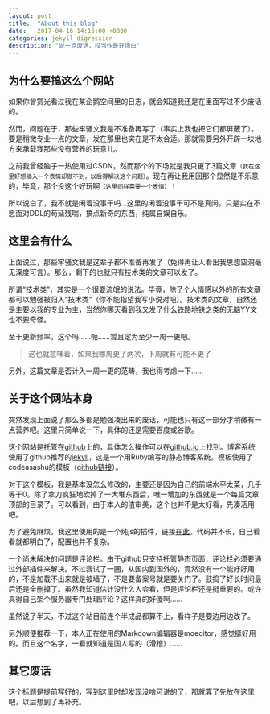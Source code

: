 ```yaml
---
layout: post
title:  "About this blog"
date:   2017-04-16 14:16:00 +0800
categories: jekyll digression
description: "说一点废话，权当作是开场白"
---
```


## 为什么要搞这么个网站
如果你曾赏光看过我在某企鹅空间里的日志，就会知道我还是在里面写过不少废话的。

然而，问题在于，那些牢骚文我是不准备再写了（事实上我也把它们都屏蔽了）。要是稍微专业一点的文章，发在那里也实在是不太合适。那就需要另外开辟一块地方来承载我那些没有营养的玩意儿。

之前我曾经脑子一热使用过CSDN，然而那个的下场就是我只更了3篇文章<small>（我在这里好想插入一个表情却做不到，以后得解决这个问题）</small>。现在再让我用回那个显然是不乐意的，毕竟，那个没这个好玩啊<small>（这里同样需要一个表情）</small>！

所以说白了，我不就是闲着没事干吗…这里的闲着没事干可不是真闲，只是实在不愿面对DDL的苟延残喘，搞点新奇的东西，纯属自娱自乐。

## 这里会有什么
上面说过，那些牢骚文我是这辈子都不准备再发了（免得再让人看出我思想空洞毫无深度可言）。那么，剩下的也就只有技术类的文章可以发了。

所谓“技术类”，其实是一个很耍流氓的说法。毕竟，除了个人情感以外的所有文章都可以勉强被归入“技术类”（你不能指望我写小说对吧）。技术类的文章，自然还是主要以我的专业为主，当然你哪天看到我又发了什么铁路地铁之类的无脑YY文也不要奇怪。

至于更新频率，这个吗……呃……暂且定为至少一周一更吧。

> 这也就意味着，如果我哪周更了两次，下周就有可能不更了

另外，这篇文章是否计入一周一更的范畴，我也得考虑一下……

## 关于这个网站本身

突然发现上面说了那么多都是勉强凑出来的废话，可能也只有这一部分才稍微有一点营养吧。这里只简单说一下，具体的还是需要百度或谷歌。

这个网站是托管在[github](github.com)上的，具体怎么操作可以在[github.io](github.io)上找到。博客系统使用了github推荐的[jekyll](github.com/jekyll/jekyll)，这是一个用Ruby编写的静态博客系统。模板使用了codeasashu的模板（[github链接](https://github.com/codeasashu/hcz-jekyll-blog)）。

对于这个模板，我是基本没怎么修改的，主要还是因为自己的前端水平太菜，几乎等于0。除了拿刀疯狂地砍掉了一大堆东西后，唯一增加的东西就是一个每篇文章顶部的目录了。可以看到，由于本人的渣审美，这个也并不是太好看，先凑活用吧。

为了避免麻烦，我这里使用的是一个纯js的插件，链接[在此](https://github.com/ghiculescu/jekyll-table-of-contents)。代码并不长，自己看看就都明白了，配置也并不复杂。

一个尚未解决的问题是评论栏。由于github只支持托管静态页面，评论栏必须要通过外部插件来解决。不过我试了一圈，从国内到国外的，竟然没有一个能好好用的，不是加载不出来就是被墙了，不是要备案号就是要关门了。鼓捣了好长时间最后还是全删掉了。虽然我知道估计没什么人会看，但是评论栏还是挺重要的。或许真得自己架个服务器专门处理评论？这样真的好傻啊……

虽然说了半天，不过这个站目前连个半成品都算不上，看样子是要边用边改了。

另外顺便推荐一下，本人正在使用的Markdown编辑器是moeditor，感觉挺好用的。而且这个名字，一看就知道是国人写的（滑稽）……

## 其它废话

这个标题是提前写好的，写到这里时却发现没啥可说的了，那就算了先放在这里吧，以后想到了再补充。